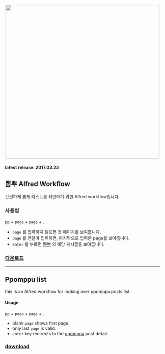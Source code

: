 <p align="center"><img src="https://cloud.githubusercontent.com/assets/11041693/24227022/8ba17c88-0fad-11e7-9f1f-9c8db7fbbf54.png" align="center" width="500"></p>



#### latest release. 2017.03.23



## 뽐뿌 Alfred Workflow

간편하게 뽐게 리스트를 확인하기 위한 Alfred workflow입니다


### 사용법

`pp` + `page` + `page` + ...

- `page` 를 입력하지 않으면 첫 페이지를 보여줍니다.
- `page` 를 연달아 입력하면, 마지막으로 입력한 page를 보여줍니다.
- `enter` 를 누르면 [뽐뿌](http://www.ppomppu.co.kr/zboard/zboard.php?id=ppomppu) 의 해당 게시글을 보여줍니다.



### [다운로드](https://github.com/sungminoh/alfred-workflow-ppompu/releases/download/1.0/ppompu.alfredworkflow)


-------------


## Ppomppu list

this is an Alfred workflow for looking over ppomppu posts list.


#### Usage

`pp` + `page` + `page` + ...

- blank `page` shows first page.
- only last `page` is valid.
- `enter` key redirects to the [ppomppu](http://www.ppomppu.co.kr/zboard/zboard.php?id=ppomppu)  post detail.



### [download](https://github.com/sungminoh/alfred-workflow-ppompu/releases/download/1.0/ppompu.alfredworkflow)
